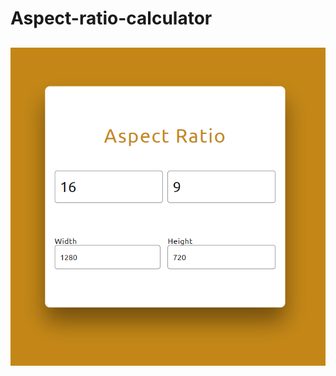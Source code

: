 # Aspect-ratio-calculator
![Изображение проекта](https://github.com/AsTR0I/Aspect-ratio-calculator/blob/main/Screenshot_1.png)
---
